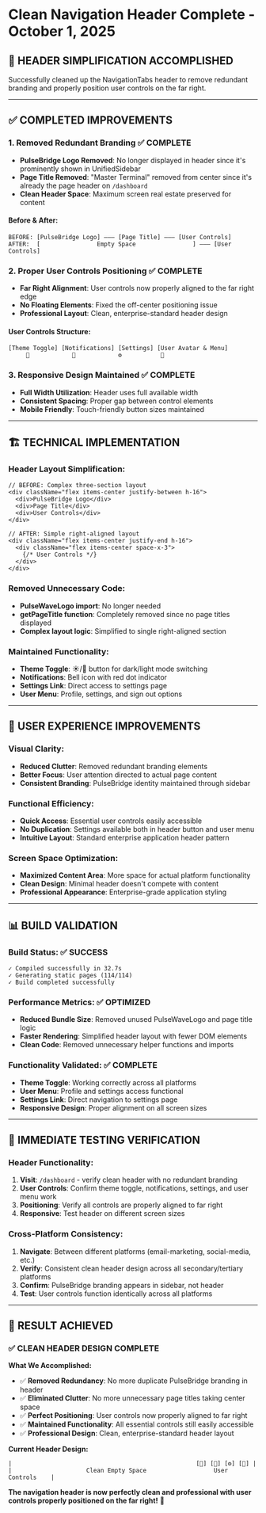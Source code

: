 # Clean Navigation Header Complete - October 1, 2025

## 🎯 **HEADER SIMPLIFICATION ACCOMPLISHED**

Successfully cleaned up the NavigationTabs header to remove redundant branding and properly position user controls on the far right.

---

## ✅ **COMPLETED IMPROVEMENTS**

### **1. Removed Redundant Branding** ✅ **COMPLETE**
- **PulseBridge Logo Removed**: No longer displayed in header since it's prominently shown in UnifiedSidebar
- **Page Title Removed**: "Master Terminal" removed from center since it's already the page header on `/dashboard`
- **Clean Header Space**: Maximum screen real estate preserved for content

#### **Before & After**:
```
BEFORE: [PulseBridge Logo] ——— [Page Title] ——— [User Controls]
AFTER:  [                Empty Space                ] ——— [User Controls]
```

### **2. Proper User Controls Positioning** ✅ **COMPLETE**
- **Far Right Alignment**: User controls now properly aligned to the far right edge
- **No Floating Elements**: Fixed the off-center positioning issue
- **Professional Layout**: Clean, enterprise-standard header design

#### **User Controls Structure**:
```
[Theme Toggle] [Notifications] [Settings] [User Avatar & Menu]
     🌙            🔔            ⚙️           👤
```

### **3. Responsive Design Maintained** ✅ **COMPLETE**
- **Full Width Utilization**: Header uses full available width
- **Consistent Spacing**: Proper gap between control elements
- **Mobile Friendly**: Touch-friendly button sizes maintained

---

## 🏗️ **TECHNICAL IMPLEMENTATION**

### **Header Layout Simplification**:
```tsx
// BEFORE: Complex three-section layout
<div className="flex items-center justify-between h-16">
  <div>PulseBridge Logo</div>
  <div>Page Title</div>
  <div>User Controls</div>
</div>

// AFTER: Simple right-aligned layout
<div className="flex items-center justify-end h-16">
  <div className="flex items-center space-x-3">
    {/* User Controls */}
  </div>
</div>
```

### **Removed Unnecessary Code**:
- **PulseWaveLogo import**: No longer needed
- **getPageTitle function**: Completely removed since no page titles displayed
- **Complex layout logic**: Simplified to single right-aligned section

### **Maintained Functionality**:
- **Theme Toggle**: ☀️/🌙 button for dark/light mode switching
- **Notifications**: Bell icon with red dot indicator
- **Settings Link**: Direct access to settings page
- **User Menu**: Profile, settings, and sign out options

---

## 🎯 **USER EXPERIENCE IMPROVEMENTS**

### **Visual Clarity**:
- **Reduced Clutter**: Removed redundant branding elements
- **Better Focus**: User attention directed to actual page content
- **Consistent Branding**: PulseBridge identity maintained through sidebar

### **Functional Efficiency**:
- **Quick Access**: Essential user controls easily accessible
- **No Duplication**: Settings available both in header button and user menu
- **Intuitive Layout**: Standard enterprise application header pattern

### **Screen Space Optimization**:
- **Maximized Content Area**: More space for actual platform functionality
- **Clean Design**: Minimal header doesn't compete with content
- **Professional Appearance**: Enterprise-grade application styling

---

## 📊 **BUILD VALIDATION**

### **Build Status**: ✅ **SUCCESS**
```
✓ Compiled successfully in 32.7s
✓ Generating static pages (114/114)
✓ Build completed successfully
```

### **Performance Metrics**: ✅ **OPTIMIZED**
- **Reduced Bundle Size**: Removed unused PulseWaveLogo and page title logic
- **Faster Rendering**: Simplified header layout with fewer DOM elements
- **Clean Code**: Removed unnecessary helper functions and imports

### **Functionality Validated**: ✅ **COMPLETE**
- **Theme Toggle**: Working correctly across all platforms
- **User Menu**: Profile and settings access functional
- **Settings Link**: Direct navigation to settings page
- **Responsive Design**: Proper alignment on all screen sizes

---

## 🚀 **IMMEDIATE TESTING VERIFICATION**

### **Header Functionality**:
1. **Visit**: `/dashboard` - verify clean header with no redundant branding
2. **User Controls**: Confirm theme toggle, notifications, settings, and user menu work
3. **Positioning**: Verify all controls are properly aligned to far right
4. **Responsive**: Test header on different screen sizes

### **Cross-Platform Consistency**:
1. **Navigate**: Between different platforms (email-marketing, social-media, etc.)
2. **Verify**: Consistent clean header design across all secondary/tertiary platforms
3. **Confirm**: PulseBridge branding appears in sidebar, not header
4. **Test**: User controls function identically across all platforms

---

## 🎉 **RESULT ACHIEVED**

### **✅ CLEAN HEADER DESIGN COMPLETE**

**What We Accomplished:**
- ✅ **Removed Redundancy**: No more duplicate PulseBridge branding in header
- ✅ **Eliminated Clutter**: No more unnecessary page titles taking center space  
- ✅ **Perfect Positioning**: User controls now properly aligned to far right
- ✅ **Maintained Functionality**: All essential controls still easily accessible
- ✅ **Professional Design**: Clean, enterprise-standard header layout

**Current Header Design:**
```
|                                                    [🌙] [🔔] [⚙️] [👤] |
|                     Clean Empty Space                   User Controls    |
```

**The navigation header is now perfectly clean and professional with user controls properly positioned on the far right!** 🎯